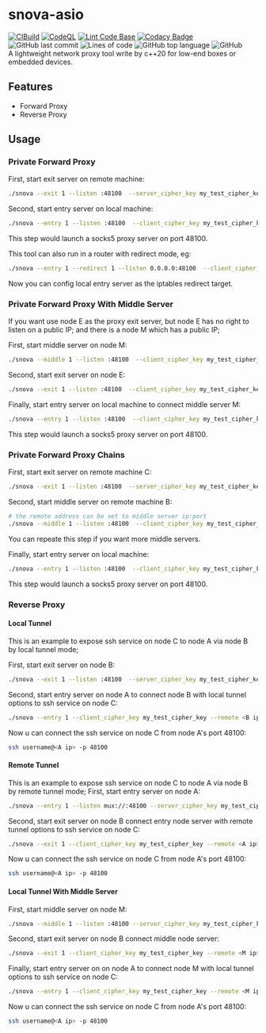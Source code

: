# snova-asio
[![CIBuild](https://github.com/yinqiwen/snova-asio/actions/workflows/ci.yaml/badge.svg?branch=dev)](https://github.com/yinqiwen/snova-asio/actions/workflows/ci.yaml) [![CodeQL](https://github.com/yinqiwen/snova-asio/actions/workflows/codeql.yaml/badge.svg)](https://github.com/yinqiwen/snova-asio/actions/workflows/codeql.yaml) [![Lint Code Base](https://github.com/yinqiwen/snova-asio/actions/workflows/super-linter.yaml/badge.svg)](https://github.com/yinqiwen/snova-asio/actions/workflows/super-linter.yaml) [![Codacy Badge](https://app.codacy.com/project/badge/Grade/c71b81fecb5e479da6489406bc32894d)](https://www.codacy.com/gh/yinqiwen/snova-asio/dashboard?utm_source=github.com&amp;utm_medium=referral&amp;utm_content=yinqiwen/snova-asio&amp;utm_campaign=Badge_Grade) ![GitHub last commit](https://img.shields.io/github/last-commit/yinqiwen/snova-asio) ![Lines of code](https://img.shields.io/tokei/lines/github/yinqiwen/snova-asio) ![GitHub top language](https://img.shields.io/github/languages/top/yinqiwen/snova-asio) ![GitHub](https://img.shields.io/github/license/yinqiwen/snova-asio?color=brightgreen)   
A lightweight network proxy tool write by c++20 for low-end boxes or embedded devices.

## Features
- Forward Proxy
- Reverse Proxy

## Usage

### Private Forward Proxy
First, start exit server on remote machine:   
```bash
./snova --exit 1 --listen :48100  --server_cipher_key my_test_cipher_key
```

Second, start entry server on local machine:
```bash
./snova --entry 1 --listen :48100  --client_cipher_key my_test_cipher_key --remote <exit_node_ip>:<exit_node_port>
```
This step would launch a socks5 proxy server on port 48100.

This tool can also run in a router with redirect mode, eg:  
```bash
./snova --entry 1 --redirect 1 --listen 0.0.0.0:48100  --client_cipher_key my_test_cipher_key --remote <exit_node_ip>:<exit_node_port>
```
Now you can config local entry server as the iptables redirect target.

### Private Forward Proxy With Middle Server
If you want use node E as the proxy exit server, but node E has no right to listen on a public IP; and there is a node M which has a public IP;  

First, start middle server on node M:   
```bash
./snova --middle 1 --listen :48100  --client_cipher_key my_test_cipher_key
```

Second, start exit server on node E:
```bash
./snova --exit 1 --listen :48100  --client_cipher_key my_test_cipher_key --remote <M IP>:48100  --user bob
```

Finally, start entry server on local machine to connect middle server M: 
```bash
./snova --entry 1 --listen :48100  --client_cipher_key my_test_cipher_key --remote <M IP>:48100 --user bob
```
This step would launch a socks5 proxy server on port 48100.



### Private Forward Proxy Chains
First, start exit server on remote machine C:   
```bash
./snova --exit 1 --listen :48100  --server_cipher_key my_test_cipher_key
```

Second, start middle server on remote machine B:
```bash
# the remote address can be set to middle server ip:port
./snova --middle 1 --listen :48100  --client_cipher_key my_test_cipher_key --remote <exit_node_ip>:<exit_node_port>
```
You can repeate this step if you want more middle servers.

Finally, start entry server on local machine: 
```bash
./snova --entry 1 --listen :48100  --client_cipher_key my_test_cipher_key --remote <middle_node_ip>:<middle_node_port>
```
This step would launch a socks5 proxy server on port 48100.


### Reverse Proxy
#### Local Tunnel
This is an example to expose ssh service on node C to node A via node B by local tunnel mode;

First, start exit server on node B:   
```bash
./snova --exit 1 --listen :48100  --server_cipher_key my_test_cipher_key
```
Second, start entry server on node A to connect node B with local tunnel options to ssh service on node C:
```bash
./snova --entry 1 --client_cipher_key my_test_cipher_key --remote <B ip>:48100 -L 48100:<C ip>:22
```

Now u can connect the ssh service on node C from node A's port 48100:
```bash
ssh username@<A ip> -p 48100
```

#### Remote Tunnel
This is an example to expose ssh service on node C to node A via node B by remote tunnel mode;
First, start entry server on node A:   
```bash
./snova --entry 1 --listen mux://:48100 --server_cipher_key my_test_cipher_key 
```
Second, start exit server on node B connect entry node server with remote tunnel options to ssh service on node C:
```bash
./snova --exit 1 --client_cipher_key my_test_cipher_key --remote <A ip>:48100 -R 48100:<C ip>:22
```

Now u can connect the ssh service on node C from node A's port 48100:
```bash
ssh username@<A ip> -p 48100
```

#### Local Tunnel With Middle Server

First, start middle server on node M:   
```bash
./snova --middle 1 --listen :48100 --server_cipher_key my_test_cipher_key 
```

Second, start exit server on node B connect middle node server:
```bash
./snova --exit 1 --client_cipher_key my_test_cipher_key --remote <M ip>:48100
```

Finally, start entry server on on node A to connect node M with local tunnel options to ssh service on node C:
```bash
./snova --entry 1 --client_cipher_key my_test_cipher_key --remote <M ip>:48100 -L 48100:<C ip>:22
```

Now u can connect the ssh service on node C from node A's port 48100:
```bash
ssh username@<A ip> -p 48100
```



